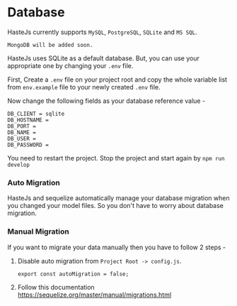 # Database
HasteJs currently supports `MySQL`, `PostgreSQL`, `SQLite` and `MS SQL`.

`MongoDB will be added soon.`

HasteJs uses SQLite as a default database. But, you can
use your appropriate one by changing
your `.env` file.

First, Create a `.env` file on your project root and copy the
whole variable list from `env.example` 
file to your newly created `.env` file.

Now change the following fields as your database reference value -

```dotenv
DB_CLIENT = sqlite
DB_HOSTNAME =
DB_PORT =
DB_NAME =
DB_USER =
DB_PASSWORD =
```
You need to restart the project. Stop the project and start again by
`npm run develop`


### Auto Migration
HasteJs and sequelize automatically manage your database migration
when you changed your model files. So you don't have to worry
about database migration. 

### Manual Migration
If you want to migrate your data manually then you have to follow 
2 steps - 
1. Disable auto migration from `Project Root -> config.js`.
    ```
    export const autoMigration = false;
   ```
2. Follow this documentation https://sequelize.org/master/manual/migrations.html